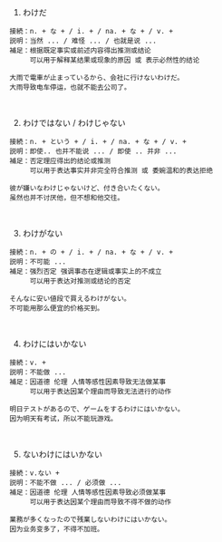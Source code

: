1. わけだ
```
接続：n. + な + / i. + / na. + な + / v. +
説明：当然 ... / 难怪 ... / 也就是说 ...
補足：根据既定事实或前述内容得出推测或结论
　　　可以用于解释某结果或现象的原因 或 表示必然性的结论

大雨で電車が止まっているから、会社に行けないわけだ。
大雨导致电车停运，也就不能去公司了。
```
<br>
 
2. わけではない / わけじゃない
```
接続：n. + という + / i. + / na. + な + / v. +
説明：即使.. 也并不能说 ... / 即使 .. 并非 ...
補足：否定理应得出的结论或推测
　　　可以用于表达事实并非完全符合推测 或 委婉温和的表达拒绝

彼が嫌いなわけじゃないけど、付き合いたくない。
虽然也并不讨厌他，但不想和他交往。
```
<br>
 
3. わけがない
```
接続：n. + の + / i. + / na. + な + / v. +
説明：不可能 ... 
補足：强烈否定 强调事态在逻辑或事实上的不成立
　　　可以用于表达对推测或结论的否定

そんなに安い値段で買えるわけがない。
不可能用那么便宜的价格买到。
```
<br>
 
4. わけにはいかない
```
接続：v. +
説明：不能做 ...
補足：因道德 伦理 人情等感性因素导致无法做某事
　　　可以用于表达因某个理由而导致无法进行的动作

明日テストがあるので、ゲームをするわけにはいかない。
因为明天有考试，所以不能玩游戏。
```
<br>
 
5. ないわけにはいかない
```
接続：v.ない +
説明：不能不做 ... / 必须做 ... 
補足：因道德 伦理 人情等感性因素导致必须做某事
　　　可以用于表达因某个理由而导致不得不做的动作

業務が多くなったので残業しないわけにはいかない。
因为业务变多了，不得不加班。
```
